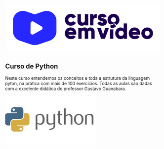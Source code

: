 <h1 align="center">
<img src="https://github.com/WillamesSilv/Curso-Python/blob/master/img/cursoemvideo-logo.png">
</h1> 
 <h2>Curso de Python </h2>
 Neste curso entendemos os conceitos e toda a estrutura da linguagem pyton, na prática com mais de 100 exercícios.
 Todas as aulas são dadas com a excelente didática do professor Gustavo Guanabara.
<p aling="center">
 <img src="https://github.com/WillamesSilv/Curso-Python/blob/master/img/m_60190.jpg">
 </p>
